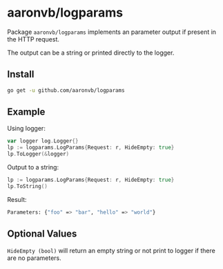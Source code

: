 # aaronvb/logparams
Package `aaronvb/logparams` implements an parameter output if present in the HTTP request.

The output can be a string or printed directly to the logger.

## Install
```sh
go get -u github.com/aaronvb/logparams
```

## Example
Using logger:
```go
var logger log.Logger{}
lp := logparams.LogParams{Request: r, HideEmpty: true}
lp.ToLogger(&logger)
```

Output to a string:
```go
lp := logparams.LogParams{Request: r, HideEmpty: true}
lp.ToString()
```

Result:
```sh
Parameters: {"foo" => "bar", "hello" => "world"}
```

## Optional Values
`HideEmpty (bool)` will return an empty string or not print to logger if there are no parameters.

